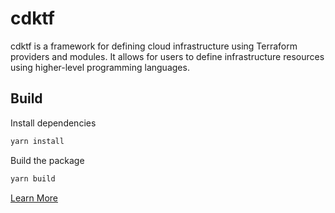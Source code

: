 # cdktf

cdktf is a framework for defining cloud infrastructure using Terraform providers and modules. It allows for
users to define infrastructure resources using higher-level programming languages.

## Build

Install dependencies

```bash
yarn install
```

Build the package

```bash
yarn build
```

[Learn More](https://cdk.tf/docs)
